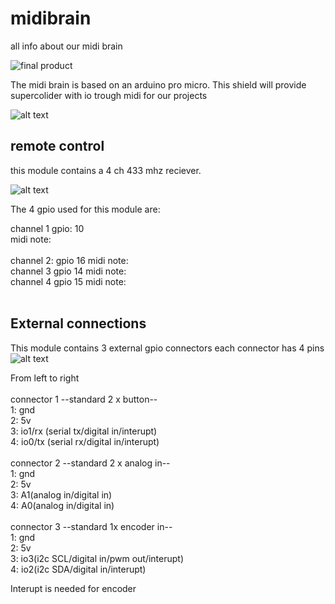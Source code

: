# midibrain
all info about our midi brain

![final product](https://github.com/buymecookies/midibrain/assets/75701354/ffa3f018-6e46-451a-be11-b2918a3ee354)

The midi brain is based on an arduino pro micro. 
This shield will provide supercolider with io trough midi for our projects 


![alt text](https://www.bitsandparts.nl/partpics/0001FUNDUINOMINILEONARDO%5E3_hi.jpg)

## remote control

this module contains a 4 ch 433 mhz reciever. 

![alt text](https://hobbycomponents.com/2346-large_default/4-channel-433mhz-wireless-receiver-with-remote-fob.jpg)

The 4 gpio used for this module are: <br>

channel 1
gpio: 10<br>
midi note: <br>
<br>
channel 2: gpio 16 midi note: <br>
channel 3 gpio 14 midi note: <br>
channel 4 gpio 15 midi note: <br>
<br>


## External connections 
This module contains 3 external gpio connectors each connector has 4 pins <br>
![alt text](https://ae01.alicdn.com/kf/S81bbad23b49a4bfc8301678cb47c2a1dB/5-Paar-15edg-Kf2edg-3-5Mm-3-81Mm-3-96Mm-5-08Mm-Pcb-Schroef-Klemmenblok-2.jpg_80x80.jpg_.webp)<br>


From left to right<br>
<br>
connector 1 --standard 2 x button-- <br>
1: gnd <br>
2: 5v <br>
3: io1/rx (serial tx/digital in/interupt) <br>
4: io0/tx (serial rx/digital in/interupt) <br>
<br>
connector 2 --standard 2 x analog in-- <br>
1: gnd <br>
2: 5v <br>
3: A1(analog in/digital in) <br>
4: A0(analog in/digital in) <br>
<br>
connector 3 --standard 1x encoder in-- <br>
1: gnd <br>
2: 5v <br>
3: io3(i2c SCL/digital in/pwm out/interupt)<br>
4: io2(i2c SDA/digital in/interupt)<br>

Interupt is needed for encoder
